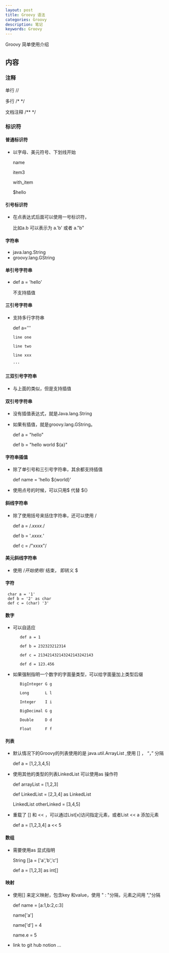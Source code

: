 ```yaml
---
layout: post
title: Groovy 语法
categories: Groovy
description: 笔记
keywords: Groovy 
---
```


Groovy 简单使用介绍

##  内容

### 注释

   单行 //

   多行 /*   */

   文档注释 /** */

### 标识符

#### 普通标识符
 
* 以字母、美元符号、下划线开始
    
    name  

    item3  

    with_item 

    $hello


#### 引号标识符

* 在点表达式后面可以使用一号标识符，

   比如a.b 可以表示为 a.'b' 或者 a."b"

#### 字符串

* java.lang.String
* groovy.lang.GString

#### 单引号字符串

* def a = 'hello'

   不支持插值

#### 三引号字符串

* 支持多行字符串

     def a='''

      line one

      line two

      line xxx

      '''

#### 三双引号字符串

* 与上面的类似，但是支持插值


#### 双引号字符串

* 没有插值表达式，就是Java.lang.String
* 如果有插值，就是groovy.lang.GString。

     def a = "hello"

     def b = "hello world ${a}"


#### 字符串插值

* 除了单引号和三引号字符串，其余都支持插值

     def name = 'hello ${world}'

* 使用点号的时候，可以只用$ 代替 ${}


#### 斜线字符串

* 除了使用括号来括住字符串，还可以使用 /
    
     def a = /.*xxxx.*/

     def b = '.*xxxx.*'

     def c = /"xxxx"/

#### 美元斜线字符串

* 使用 $/ 开始 使用 /$ 结束， 即转义 $

#### 字符

     char a = '1'
     def b = '2' as char
     def c = (char) '3'

#### 数字

* 可以自适应

         def a = 1

         def b = 232323212314

         def c = 213421432143242143242143

         def d = 123.456

* 如果强制指明一个数字的字面量类型，可以给字面量加上类型后缀

         BigInteger G g

         Long       L l

         Integer    I i

         BigDecimal G g

         Double     D d

         Float      F f

#### 列表

* 默认情况下的Groovy的列表使用的是 java.util.ArrayList ,使用 [] ， “，” 分隔

     def a = [1,2,3,4,5]

* 使用其他的类型的列表LinkedList 可以使用as 操作符

     def arrayList = [1,2,3]

     def LinkedList = [2,3,4]  as LinkedList

     LinkedList otherLinked = [3,4,5]

* 重载了 []  和 << ，可以通过List[x]访问指定元素，或者List << a 添加元素

     def a = [1,2,3,4]
     a << 5

#### 数组

* 需要使用as 显式指明

     String []a = ['a','b','c']

     def a = [1,2,3] as int[]

#### 映射

* 使用[] 来定义映射，包含key 和value，使用 " : "分隔，元素之间用 ","分隔

     def name = [a:1,b:2,c:3]

     name['a']

     name['d'] = 4

     name.e = 5

* link to git hub notion ...
